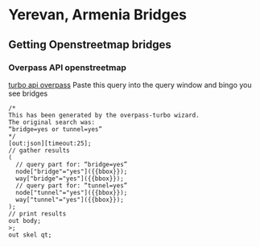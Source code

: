 # Yerevan, Armenia Bridges


## Getting Openstreetmap bridges

### Overpass API openstreetmap

[turbo api overpass](https://overpass-turbo.eu/)
Paste this query into the query window and bingo you see bridges

```
/*
This has been generated by the overpass-turbo wizard.
The original search was:
“bridge=yes or tunnel=yes”
*/
[out:json][timeout:25];
// gather results
(
  // query part for: “bridge=yes”
  node["bridge"="yes"]({{bbox}});
  way["bridge"="yes"]({{bbox}});
  // query part for: “tunnel=yes”
  node["tunnel"="yes"]({{bbox}});
  way["tunnel"="yes"]({{bbox}});
);
// print results
out body;
>;
out skel qt;
```
